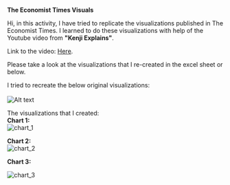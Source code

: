 **The Economist Times Visuals**

Hi, in this activity, I have tried to replicate the visualizations
published in The Economist Times. I learned to do these visualizations
with help of the Youtube video from **"Kenji Explains"**.

Link to the video: [Here](https://www.youtube.com/watch?v=ooz4ZE-7Ex0).

Please take a look at the visualizations that I re-created in the excel
sheet or below.

I tried to recreate the below original visualizations:\
\
![Alt text](https://drive.google.com/uc?export=view&id=1PytznjnHqpVKkyit9Az3h6VgfghjPm4r "original_visualizations")

The visualizations that I created:\
**Chart 1:**\
![](https://drive.google.com/uc?export=view&id=154qM3z74CEFxBcHgoOMjVzgIv_DmpoK4 "chart_1")

**Chart 2:**\
![](https://drive.google.com/uc?export=view&id=10qU88yBZOEPRiMH0F2FVjmiw0-zKxw6e "chart_2")

**Chart 3:**

![](https://drive.google.com/uc?export=view&id=1umjPKLYmUsG0CDyiogHK_e70CaxpoOiE "chart_3")
